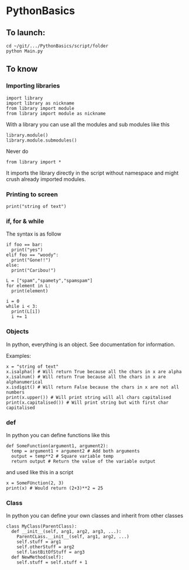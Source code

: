 # PythonBasics

## To launch:
```
cd ~/git/.../PythonBasics/script/folder
python Main.py
```
## To know

### Importing libraries
```
import library
import library as nickname
from library import module
from library import module as nickname
```
With a library you can use all the modules and sub modules like this
```
library.module()
library.module.submodules()
```

Never do 
```
from library import *
```
It imports the library directly in the script without namespace and might crush already imported modules.


### Printing to screen
```
print("string of text")
```

### if, for & while

The syntax is as follow
```
if foo == bar:
  print("yes")
elif foo == "woody":
  print("Gone!!")
else:
  print("Caribou!")

L = ["spam","spamety","spamspam"]
for element in L:
  print(element)

i = 0
while i < 3:
  print(L[i])
  i += 1
```
### Objects

In python, everything is an object. See documentation for information.

Examples:
```
x = "string of text"
x.isalpha() # Will return True because all the chars in x are alpha
x.isalnum() # Will return True because all the chars in x are alphanumerical
x.isdigit() # Will return False because the chars in x are not all numbers
print(x.upper()) # Will print string will all chars capitalised
print(x.capitalised()) # Will print string but with first char capitalised
```

### def

In python you can define functions like this
```
def SomeFunction(argument1, argument2):
  temp = argument1 + argument2 # Add both arguments
  output = temp**2 # Square variable temp
  return output # Return the value of the variable output
```
and used like this in a script
```
x = SomeFUnction(2, 3)
print(x) # Would return (2+3)**2 = 25
```

### Class

In python you can define your own classes and inherit from other classes
```
class MyClass(ParentClass):
  def __init__(self, arg1, arg2, arg3, ...):
    ParentCLass.__init__(self, arg1, arg2, ...)
    self.stuff = arg1
    self.otherStuff = arg2
    self.lastBitOfStuff = arg3
  def NewMethod(self):
    self.stuff = self.stuff + 1
```



